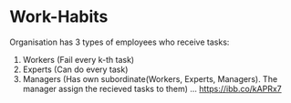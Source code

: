 # Work-Habits


Organisation has 3 types of employees who receive tasks: 
1. Workers (Fail every k-th task)
2. Experts (Can do every task)
3. Managers (Has own subordinate(Workers, Experts, Managers). The manager assign the recieved tasks to them)
...
https://ibb.co/kAPRx7
